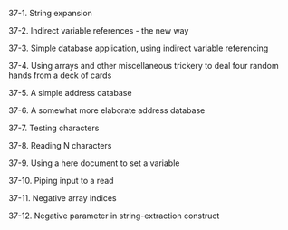 37-1. String expansion

37-2. Indirect variable references - the new way

37-3. Simple database application, using indirect variable referencing

37-4. Using arrays and other miscellaneous trickery to deal four random hands from a deck of cards

37-5. A simple address database

37-6. A somewhat more elaborate address database

37-7. Testing characters

37-8. Reading N characters

37-9. Using a here document to set a variable

37-10. Piping input to a read

37-11. Negative array indices

37-12. Negative parameter in string-extraction construct